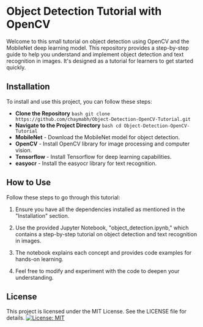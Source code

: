 # Object Detection Tutorial with OpenCV

Welcome to this small tutorial on object detection using OpenCV and the MobileNet deep learning model. This repository provides a step-by-step guide to help you understand and implement object detection and text recognition in images. It's designed as a tutorial for learners to get started quickly.

## Installation

To install and use this project, you can follow these steps:

- **Clone the Repository** ```bash git clone https://github.com/chaymabh/Object-Detection-OpenCV-Tutorial.git ```
- **Navigate to the Project Directory**
```bash cd Object-Detection-OpenCV-Tutorial ```
- **MobileNet** - Download the MobileNet model for object detection. 
- **OpenCV** - Install OpenCV library for image processing and computer vision. 
- **Tensorflow** - Install Tensorflow for deep learning capabilities. 
- **easyocr** - Install the easyocr library for text recognition.
  
## How to Use

Follow these steps to go through this tutorial:

1. Ensure you have all the dependencies installed as mentioned in the "Installation" section.

2. Use the provided Jupyter Notebook, "object_detection.ipynb," which contains a step-by-step tutorial on object detection and text recognition in images.

3. The notebook explains each concept and provides code examples for hands-on learning.

4. Feel free to modify and experiment with the code to deepen your understanding.

## License

This project is licensed under the MIT License. See the LICENSE file for details. [![License: MIT](https://img.shields.io/badge/License-MIT-yellow.svg)](https://opensource.org/licenses/MIT)

